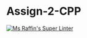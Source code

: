 # Assign-2-CPP
[![Ms Raffin's Super Linter](https://github.com/ICS3U-C-Programming-HiabGm/Assign-2-CPP/workflows/Mr%20Coxall's%20Super%20Linter/badge.svg)](https://github.com/ICS3U-C-Programming-Assign-2-CPP/actions/)
